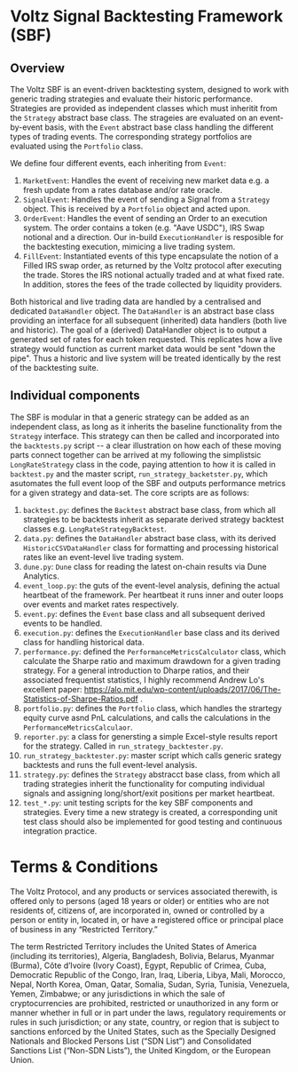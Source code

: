 # Voltz Signal Backtesting Framework (SBF)

## Overview

The Voltz SBF is an event-driven backtesting system, designed to work with generic trading strategies and evaluate 
their historic performance. Strategies are provided as independent classes which must inheritit from the ```Strategy```
abstract base class. The strageies are evaluated on an event-by-event basis, with the ```Event``` abstract base class handling
the different types of trading events. The corresponding strategy portfolios are evaluated using the ```Portfolio``` class. 

We define four different events, each inheriting from ```Event```:

1) ```MarketEvent```: Handles the event of receiving new market data e.g. a fresh update from a rates database and/or rate oracle.
2) ```SignalEvent```: Handles the event of sending a Signal from a ```Strategy``` object. This is received by a ```Portfolio``` object and acted upon.
3) ```OrderEvent```:  Handles the event of sending an Order to an execution system. The order contains a token (e.g. "Aave USDC"), IRS Swap notional and a direction.
   Our in-build ```ExecutionHandler``` is resposible for the backtesting execution, mimicing a live trading system. 
4) ```FillEvent```: Instantiated events of this type encapsulate the notion of a Filled IRS swap order, as returned by the Voltz protocol after executing the trade.
   Stores the IRS notional actually traded and at what fixed rate. In addition, stores the fees of the trade collected by liquidity providers.

Both historical and live trading data are handled by a centralised and dedicated ```DataHandler``` object.  The ```DataHandler``` is an abstract base class providing 
an interface for all subsequent (inherited) data handlers (both live and historic). The goal of a (derived) DataHandler object is to output a generated
set of rates for each token requested. This replicates how a live strategy would function as current market data would be sent "down the pipe". Thus a historic and live
system will be treated identically by the rest of the backtesting suite.

## Individual components

The SBF is modular in that a generic strategy can be added as an independent class, as long as it inherits the baseline functionality from the 
```Strategy``` interface. This strategy can then be called and incorporated into the ```backtests.py``` script -- a clear illustration on how
each of these moving parts connect together can be arrived at my following the simplistsic ```LongRateStrategy``` class in the code, paying
attention to how it is called in ```backtest.py``` and the master script, ```run_strategy_backetster.py```, which asutomates the full
event loop of the SBF and outputs performance metrics for a given strategy and data-set. The core scripts are as follows:

1) ```backtest.py```: defines the ```Backtest``` abstract base class, from which all strategies to be backtests inherit as separate derived
   strategy backtest classes e.g. ```LongRateStrategyBacktest```.
2) ```data.py```: defines the ```DataHandler``` abstract base class, with its derived ```HistoricCSVDataHandler``` class for formatting and 
   processing historical rates like an event-level live trading system. 
3) ```dune.py```: ```Dune``` class for reading the latest on-chain results via Dune Analytics.
4) ```event_loop.py```: the guts of the event-level analysis, defining the actual heartbeat of the framework. Per heartbeat it runs inner and outer loops 
    over events and market rates respectively. 
5) ```event.py```: defines the ```Event``` base class and all subsequent derived events to be handled.
6) ```execution.py```: defines the ```ExecutionHandler``` base class and its derived class for handling historical data.
7) ```performance.py```: defined the ```PerformanceMetricsCalculator``` class, which calculate the Sharpe ratio and maximum drawdown for a given
   trading strategy. For a general introduction to Dharpe ratios, and their associated frequentist statistics, I highly recommend Andrew Lo's
   excellent paper: https://alo.mit.edu/wp-content/uploads/2017/06/The-Statistics-of-Sharpe-Ratios.pdf .
8) ```portfolio.py```: defines the ```Portfolio``` class, which handles the strartegy equity curve asnd PnL calculations, and calls the
   calculations in the ```PerformanceMetricsCalculaor```. 
9) ```reporter.py```: a class for genersting a simple Excel-style results report for the strategy. Called in ```run_strategy_backtester.py```.
10) ```run_strategy_backtester.py```: master script which calls generic srategy backtests and runs the full event-level analysis. 
11) ```strategy.py```: defines the ```Strategy``` abstracct base class, from which all trading strategies inherit the functionality for
    computing individual signals and assigning long/short/exit positions per market heartbeat.
12) ```test_*.py```: unit testing scripts for the key SBF components and strategies. Every time a new strategy is created, a corresponding unit
    test class should also be implemented for good testing and continuous integration practice. 

# Terms & Conditions
The Voltz Protocol, and any products or services associated therewith, is offered only to persons (aged 18 years or older) or entities who are not residents of, citizens of, are incorporated in, owned or controlled by a person or entity in, located in, or have a registered office or principal place of business in any “Restricted Territory.”

The term Restricted Territory includes the United States of America (including its territories), Algeria, Bangladesh, Bolivia, Belarus, Myanmar (Burma), Côte d’Ivoire (Ivory Coast), Egypt, Republic of Crimea, Cuba, Democratic Republic of the Congo, Iran, Iraq, Liberia, Libya, Mali, Morocco, Nepal, North Korea, Oman, Qatar, Somalia, Sudan, Syria, Tunisia, Venezuela, Yemen, Zimbabwe; or any jurisdictions in which the sale of cryptocurrencies are prohibited, restricted or unauthorized in any form or manner whether in full or in part under the laws, regulatory requirements or rules in such jurisdiction; or any state, country, or region that is subject to sanctions enforced by the United States, such as the Specially Designed Nationals and Blocked Persons List (“SDN List”) and Consolidated Sanctions List (“Non-SDN Lists”), the United Kingdom, or the European Union.